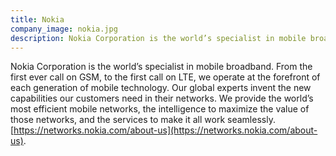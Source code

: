 ```yaml
---
title: Nokia
company_image: nokia.jpg
description: Nokia Corporation is the world’s specialist in mobile broadband.
---
```


Nokia Corporation is the world’s specialist in mobile broadband. From the first ever call on GSM, to the first call on LTE, we operate at the forefront of each generation of mobile technology. Our global experts invent the new capabilities our customers need in their networks. We provide the world’s most efficient mobile networks, the intelligence to maximize the value of those networks, and the services to make it all work seamlessly. [https://networks.nokia.com/about-us](https://networks.nokia.com/about-us).
